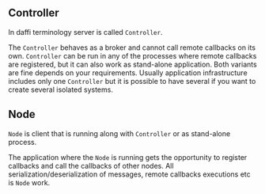 ## Controller
In daffi terminology server is called `Controller`.

The `Controller` behaves as a broker and cannot call remote callbacks on its own.
`Controller` can be run in any of the processes where remote callbacks are registered, 
but it can also work as stand-alone application. Both variants are fine depends on your requirements.
Usually application infrastructure includes only one `Controller` but it is possible to have several 
if you want to create several isolated systems.


## Node
`Node` is client that is running along with `Controller` or as stand-alone process.

The application where the `Node` is running gets the opportunity to register callbacks and call the callbacks of other nodes.
All serialization/deserialization of messages, remote callbacks executions etc is `Node` work.

